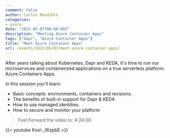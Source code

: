```yaml
---
comment: false
author: Carlos Mendible
categories:
- azure
date: "2022-05-07T00:00:00Z"
description: "Meeting Azure Container Apps"
tags: ["dapr", "Azure Container Apps"]
title: "Meet Azure Container Apps"
url: /events/2022/05/07/meet-azure-container-apps/
---
```


After years talking about Kubernetes, Dapr and KEDA, it's time to run our microservices and containerized applications on a true serverless platform: Azure Containers Apps.

In this session you'll learn:

* Basic concepts: environments, containers and revisions.
* The benefits of built-in support for Dapr & KEDA
* How to use managed identities.
* How to secure and monitor your platform

> Fast Forward the video to: 4:24:00 

{{< youtube Kssl-_WzpbE >}}

